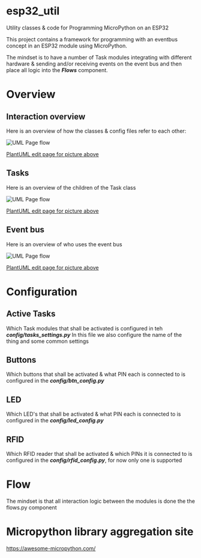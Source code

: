 # esp32_util
Utility classes &amp; code for Programming MicroPython on an ESP32

This project contains a framework for programming with an eventbus concept in an ESP32 module using MicroPython.

The mindset is to have a number of Task modules integrating with different hardware & sending and/or receiving events on the event bus and then place all logic into the ***Flows*** component.

# Overview

## Interaction overview
Here is an overview of how the classes & config files refer to each other:

![UML Page flow](https://www.plantuml.com/plantuml/png/PPF1RhCm48JlF8MLUowH_ckKFr7J7fggYYBrY1PO8Yl69lPI3bNVlH1QTh6F-yqodXs9NI3mr3KcArtJEekMrDuv4kFHk5wCpyOLODwzQz6JnY2afq-qjEz2beqMQhsTlfs6hXtcvECOgBN1cePDzcgXlC4LrUe2uHPMwYjJYjzynMha2xRlY9nDy0k2fmA14kLSw-g2WHRmVnzETwA4lpdVW9cbGPiEN6yv32EHXMaSXGLEmeo3I1pd-8wRKeHD6zTrna07C0Qzj68wsbH0K4101Nt8jQCy896sry1ASoU1cHkiyjBPMb-P-Lgdi22Ri5xNEYyzLcX9WnbyV_iSCqfhxdHKfDTVVGyk7-OE9oqvRMwJTw8ZkSJJyNpujzb8CgmUdBLOadPM21_3JK9O19nzed2HMnGjNNZyOFEF4xsu7EUjfEiTsgfhp0y0)

[PlantUML edit page for picture above](http://www.plantuml.com/plantuml/uml/PPF1RhCm48JlF8MLUowH_ckKFr7J7fggYYBrY1PO8Yl69lPI3bNVlH1QTh6F-yqodXs9NI3mr3KcArtJEekMrDuv4kFHk5wCpyOLODwzQz6JnY2afq-qjEz2beqMQhsTlfs6hXtcvECOgBN1cePDzcgXlC4LrUe2uHPMwYjJYjzynMha2xRlY9nDy0k2fmA14kLSw-g2WHRmVnzETwA4lpdVW9cbGPiEN6yv32EHXMaSXGLEmeo3I1pd-8wRKeHD6zTrna07C0Qzj68wsbH0K4101Nt8jQCy896sry1ASoU1cHkiyjBPMb-P-Lgdi22Ri5xNEYyzLcX9WnbyV_iSCqfhxdHKfDTVVGyk7-OE9oqvRMwJTw8ZkSJJyNpujzb8CgmUdBLOadPM21_3JK9O19nzed2HMnGjNNZyOFEF4xsu7EUjfEiTsgfhp0y0)

## Tasks
Here is an overview of the children of the Task class

![UML Page flow](https://www.plantuml.com/plantuml/png/PS-z3G8n3CNnFbDuWTk0ue260YZGBM0u8o6S198NqJ0y7mMMIVjxalNtMC45BMeWEkLuoqaIQE9w3KwsCd_GsQe1ENMy4Iuu2gDR3kVBF4c5m-MZxkv0v_jS8kjl2lIjeiLp6Ap6p6eSTpMsM8sXhp7_g_5VlM7DgbByUUCmIffRr1S0)

[PlantUML edit page for picture above](http://www.plantuml.com/plantuml/uml/PS-z3G8n3CNnFbDuWTk0ue260YZGBM0u8o6S198NqJ0y7mMMIVjxalNtMC45BMeWEkLuoqaIQE9w3KwsCd_GsQe1ENMy4Iuu2gDR3kVBF4c5m-MZxkv0v_jS8kjl2lIjeiLp6Ap6p6eSTpMsM8sXhp7_g_5VlM7DgbByUUCmIffRr1S0)

## Event bus
Here is an overview of who uses the event bus

![UML Page flow](https://www.plantuml.com/plantuml/png/ROz1Je0m44NtFKNN9attB0oIg1irnd21GaSbJZlOcShr1HAK0fkcUV-tURzcSKboGALrJs6a257q0z9KW4Uapk5heX6I3C15UFypdqqkuHFurl5NmPeiGl64xoP-_XPfWQNWBvI2mylexNtmArH7CstIyF4fvi-gqZH5LiiaRSpjZj-exRu6IsE1_vQ7laNg7TfEecLn0iNpRN2b4Rnb4BKvNl-IvbJjbf_SolMdMDKGVGxu2m00)

[PlantUML edit page for picture above](http://www.plantuml.com/plantuml/uml/ROz1Je0m44NtFKNN9attB0oIg1irnd21GaSbJZlOcShr1HAK0fkcUV-tURzcSKboGALrJs6a257q0z9KW4Uapk5heX6I3C15UFypdqqkuHFurl5NmPeiGl64xoP-_XPfWQNWBvI2mylexNtmArH7CstIyF4fvi-gqZH5LiiaRSpjZj-exRu6IsE1_vQ7laNg7TfEecLn0iNpRN2b4Rnb4BKvNl-IvbJjbf_SolMdMDKGVGxu2m00)

# Configuration

## Active Tasks
Which Task modules that shall be activated is configured in teh  ***config/tasks_settings.py***
In this file we also configure the name of the thing and some common settings

## Buttons
Which buttons that shall be activated & what PIN each is connected to is configured in the ***config/btn_config.py***

## LED
Which LED's that shall be activated & what PIN each is connected to is configured in the ***config/led_config.py***

## RFID
Which RFID reader that shall be activated & which PINs it is connected to is configured in the ***config/rfid_config.py***, for now only one is supported

# Flow
The mindset is that all interaction logic between the modules is done the the flows.py component

# Micropython library aggregation site
https://awesome-micropython.com/
